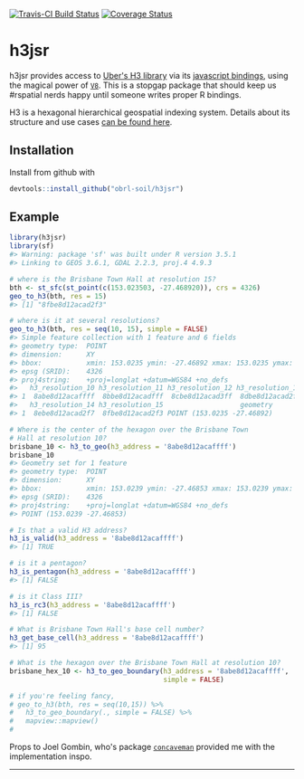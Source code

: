 <!-- README.md is generated from README.Rmd. Please edit that file -->
[![Travis-CI Build Status](https://travis-ci.com/obrl-soil/h3jsr.svg?branch=master)](https://travis-ci.com/obrl-soil/h3jsr) [![Coverage Status](https://img.shields.io/codecov/c/github/obrl-soil/h3jsr/master.svg)](https://codecov.io/github/obrl-soil/h3jsr?branch=master)

h3jsr
=====

h3jsr provides access to [Uber's H3 library](https://github.com/uber/h3) via its [javascript bindings](https://github.com/uber/h3-js), using the magical power of [`V8`](https://github.com/jeroen/v8). This is a stopgap package that should keep us \#rspatial nerds happy until someone writes proper R bindings.

H3 is a hexagonal hierarchical geospatial indexing system. Details about its structure and use cases [can be found here](https://uber.github.io/h3/#/documentation/overview/use-cases).

Installation
------------

Install from github with

``` r
devtools::install_github("obrl-soil/h3jsr")
```

Example
-------

``` r
library(h3jsr)
library(sf)
#> Warning: package 'sf' was built under R version 3.5.1
#> Linking to GEOS 3.6.1, GDAL 2.2.3, proj.4 4.9.3

# where is the Brisbane Town Hall at resolution 15?
bth <- st_sfc(st_point(c(153.023503, -27.468920)), crs = 4326)
geo_to_h3(bth, res = 15)
#> [1] "8fbe8d12acad2f3"

# where is it at several resolutions?
geo_to_h3(bth, res = seq(10, 15), simple = FALSE)
#> Simple feature collection with 1 feature and 6 fields
#> geometry type:  POINT
#> dimension:      XY
#> bbox:           xmin: 153.0235 ymin: -27.46892 xmax: 153.0235 ymax: -27.46892
#> epsg (SRID):    4326
#> proj4string:    +proj=longlat +datum=WGS84 +no_defs
#>   h3_resolution_10 h3_resolution_11 h3_resolution_12 h3_resolution_13
#> 1  8abe8d12acaffff  8bbe8d12acadfff  8cbe8d12acad3ff  8dbe8d12acad2ff
#>   h3_resolution_14 h3_resolution_15                   geometry
#> 1  8ebe8d12acad2f7  8fbe8d12acad2f3 POINT (153.0235 -27.46892)

# Where is the center of the hexagon over the Brisbane Town 
# Hall at resolution 10?
brisbane_10 <- h3_to_geo(h3_address = '8abe8d12acaffff')
brisbane_10
#> Geometry set for 1 feature 
#> geometry type:  POINT
#> dimension:      XY
#> bbox:           xmin: 153.0239 ymin: -27.46853 xmax: 153.0239 ymax: -27.46853
#> epsg (SRID):    4326
#> proj4string:    +proj=longlat +datum=WGS84 +no_defs
#> POINT (153.0239 -27.46853)

# Is that a valid H3 address?
h3_is_valid(h3_address = '8abe8d12acaffff')
#> [1] TRUE

# is it a pentagon?
h3_is_pentagon(h3_address = '8abe8d12acaffff')
#> [1] FALSE

# is it Class III?
h3_is_rc3(h3_address = '8abe8d12acaffff')
#> [1] FALSE

# What is Brisbane Town Hall's base cell number?
h3_get_base_cell(h3_address = '8abe8d12acaffff')
#> [1] 95

# What is the hexagon over the Brisbane Town Hall at resolution 10?
brisbane_hex_10 <- h3_to_geo_boundary(h3_address = '8abe8d12acaffff', 
                                      simple = FALSE)

# if you're feeling fancy,
# geo_to_h3(bth, res = seq(10,15)) %>%
#   h3_to_geo_boundary(., simple = FALSE) %>%
#   mapview::mapview()
#  
```

Props to Joel Gombin, who's package [`concaveman`](https://github.com/joelgombin/concaveman) provided me with the implementation inspo.

------------------------------------------------------------------------

